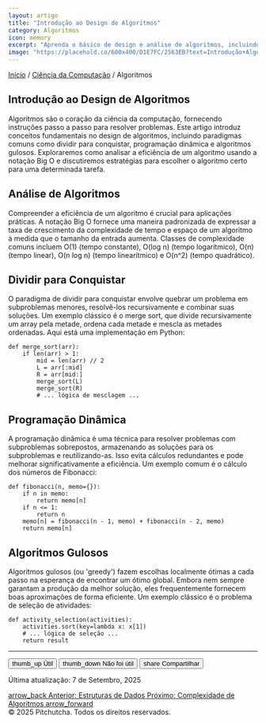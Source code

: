 ```yaml
---
layout: artigo
title: "Introdução ao Design de Algoritmos"
category: Algoritmos
icon: memory
excerpt: "Aprenda o básico de design e análise de algoritmos, incluindo paradigmas comuns como dividir para conquistar, programação dinâmica e algoritmos gulosos."
image: "https://placehold.co/600x400/D1E7FC/2563EB?text=Introdução+Algoritmos"
---
```


<div class="mb-8 flex items-center space-x-2 text-sm text-[var(--text-secondary)]">
    <a class="hover:text-[var(--primary-color)]" href="#">Início</a>
    <span>/</span>
    <a class="hover:text-[var(--primary-color)]" href="#">Ciência da Computação</a>
    <span>/</span>
    <span class="text-[var(--text-primary)]">Algoritmos</span>
</div>

<article>
    <h1 class="text-4xl font-extrabold tracking-tight text-[var(--text-primary)] sm:text-5xl">Introdução ao Design de Algoritmos</h1>
    <p class="mt-6 text-lg text-[var(--text-secondary)]">
        Algoritmos são o coração da ciência da computação, fornecendo instruções passo a passo para resolver problemas. Este artigo introduz conceitos fundamentais no design de algoritmos, incluindo paradigmas comuns como dividir para conquistar, programação dinâmica e algoritmos gulosos. Exploraremos como analisar a eficiência de um algoritmo usando a notação Big O e discutiremos estratégias para escolher o algoritmo certo para uma determinada tarefa.
    </p>
    <section class="pt-10" id="algorithm-analysis">
        <h2 class="text-3xl font-bold tracking-tight text-[var(--text-primary)]">Análise de Algoritmos</h2>
        <p class="mt-4">
            Compreender a eficiência de um algoritmo é crucial para aplicações práticas. A notação Big O fornece uma maneira padronizada de expressar a taxa de crescimento da complexidade de tempo e espaço de um algoritmo à medida que o tamanho da entrada aumenta. Classes de complexidade comuns incluem O(1) (tempo constante), O(log n) (tempo logarítmico), O(n) (tempo linear), O(n log n) (tempo linearítmico) e O(n^2) (tempo quadrático).
        </p>
    </section>
    <section class="pt-10" id="divide-and-conquer">
        <h2 class="text-3xl font-bold tracking-tight text-[var(--text-primary)]">Dividir para Conquistar</h2>
        <p class="mt-4">
            O paradigma de dividir para conquistar envolve quebrar um problema em subproblemas menores, resolvê-los recursivamente e combinar suas soluções. Um exemplo clássico é o merge sort, que divide recursivamente um array pela metade, ordena cada metade e mescla as metades ordenadas. Aqui está uma implementação em Python:
        </p>
        <div class="mt-6 rounded-lg bg-gray-900 overflow-x-auto">
            <pre class="p-4 text-white"><code class="language-python">def merge_sort(arr):
    if len(arr) > 1:
        mid = len(arr) // 2
        L = arr[:mid]
        R = arr[mid:]
        merge_sort(L)
        merge_sort(R)
        # ... lógica de mesclagem ...</code></pre>
        </div>
    </section>
    <section class="pt-10" id="dynamic-programming">
        <h2 class="text-3xl font-bold tracking-tight text-[var(--text-primary)]">Programação Dinâmica</h2>
        <p class="mt-4">A programação dinâmica é uma técnica para resolver problemas com subproblemas sobrepostos, armazenando as soluções para os subproblemas e reutilizando-as. Isso evita cálculos redundantes e pode melhorar significativamente a eficiência. Um exemplo comum é o cálculo dos números de Fibonacci:</p>
        <div class="mt-6 rounded-lg bg-gray-900 overflow-x-auto">
            <pre class="p-4 text-white"><code class="language-python">def fibonacci(n, memo={}):
    if n in memo:
        return memo[n]
    if n <= 1:
        return n
    memo[n] = fibonacci(n - 1, memo) + fibonacci(n - 2, memo)
    return memo[n]
</code></pre>
        </div>
    </section>
    <section class="pt-10" id="greedy-algorithms">
        <h2 class="text-3xl font-bold tracking-tight text-[var(--text-primary)]">Algoritmos Gulosos</h2>
        <p class="mt-4">Algoritmos gulosos (ou 'greedy') fazem escolhas localmente ótimas a cada passo na esperança de encontrar um ótimo global. Embora nem sempre garantam a produção da melhor solução, eles frequentemente fornecem boas aproximações de forma eficiente. Um exemplo clássico é o problema de seleção de atividades:</p>
        <div class="mt-6 rounded-lg bg-gray-900 overflow-x-auto">
            <pre class="p-4 text-white"><code class="language-python">def activity_selection(activities):
    activities.sort(key=lambda x: x[1])
    # ... lógica de seleção ...
    return result
</code></pre>
        </div>
    </section>
</article>
<hr class="my-12 border-[var(--secondary-color)]"/>

<div class="flex flex-col items-center justify-between gap-6 sm:flex-row">
    <div class="flex items-center gap-4">
        <button class="flex items-center gap-2 rounded-full border border-transparent bg-[var(--secondary-color)] px-4 py-2 text-sm font-medium text-[var(--text-primary)] hover:border-[var(--primary-color)] transition-colors">
            <span class="material-symbols-outlined text-base">thumb_up</span> Útil
        </button>
        <button class="flex items-center gap-2 rounded-full border border-transparent bg-[var(--secondary-color)] px-4 py-2 text-sm font-medium text-[var(--text-primary)] hover:border-[var(--primary-color)] transition-colors">
            <span class="material-symbols-outlined text-base">thumb_down</span> Não foi útil
        </button>
        <button class="flex items-center gap-2 rounded-full border border-transparent bg-[var(--secondary-color)] px-4 py-2 text-sm font-medium text-[var(--text-primary)] hover:border-[var(--primary-color)] transition-colors">
            <span class="material-symbols-outlined text-base">share</span> Compartilhar
        </button>
    </div>
    <p class="text-sm text-[var(--text-secondary)]">Última atualização: 7 de Setembro, 2025</p>
</div>
<div class="mt-12 flex justify-between">
    <a class="inline-flex items-center gap-2 rounded-md border border-[var(--secondary-color)] bg-[var(--background-primary)] px-4 py-2 text-sm font-medium text-[var(--text-primary)] hover:bg-[var(--secondary-color)]" href="#">
        <span class="material-symbols-outlined">arrow_back</span>
        <span>Anterior: Estruturas de Dados</span>
    </a>
    <a class="inline-flex items-center gap-2 rounded-md border border-[var(--secondary-color)] bg-[var(--background-primary)] px-4 py-2 text-sm font-medium text-[var(--text-primary)] hover:bg-[var(--secondary-color)]" href="#">
        <span>Próximo: Complexidade de Algoritmos</span>
        <span class="material-symbols-outlined">arrow_forward</span>
    </a>
</div>

<footer class="mt-12 border-t border-[var(--secondary-color)] pt-8 text-center text-sm text-[var(--text-secondary)]">
    © 2025 Pitchutcha. Todos os direitos reservados.
</footer>
